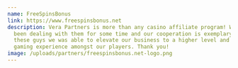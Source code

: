 ```yaml
---
name: FreeSpinsBonus
link: https://www.freespinsbonus.net
description: Vera Partners is more than any casino affiliate program! We have
  been dealing with them for some time and our cooperation is exemplary. With
  these guys we was able to elevate our business to a higher level and increase
  gaming experience amongst our players. Thank you!
image: /uploads/partners/freespinsbonus.net-logo.png
---
```


